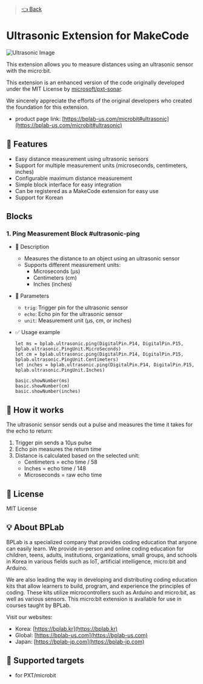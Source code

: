 > [👈 Back](../README.md)

# Ultrasonic Extension for MakeCode

![Ultrasonic Image](./icon.png)

This extension allows you to measure distances using an ultrasonic sensor with the micro:bit.

This extension is an enhanced version of the code originally developed under the MIT License by [microsoft/pxt-sonar](https://github.com/microsoft/pxt-sonar.git).

We sincerely appreciate the efforts of the original developers who created the foundation for this extension.

- product page link: [https://bplab-us.com/microbit#ultrasonic](https://bplab-us.com/microbit#ultrasonic)

## 🚀 Features

- Easy distance measurement using ultrasonic sensors
- Support for multiple measurement units (microseconds, centimeters, inches)
- Configurable maximum distance measurement
- Simple block interface for easy integration
- Can be registered as a MakeCode extension for easy use
- Support for Korean

## Blocks

### 1. Ping Measurement Block #ultrasonic-ping

- 🔹 Description

  - Measures the distance to an object using an ultrasonic sensor
  - Supports different measurement units:
    - Microseconds (μs)
    - Centimeters (cm)
    - Inches (inches)

- 🔹 Parameters

  - `trig`: Trigger pin for the ultrasonic sensor
  - `echo`: Echo pin for the ultrasonic sensor
  - `unit`: Measurement unit (μs, cm, or inches)

- ✅ Usage example

  ```blocks
  let ms = bplab.ultrasonic.ping(DigitalPin.P14, DigitalPin.P15, bplab.ultrasonic.PingUnit.MicroSeconds)
  let cm = bplab.ultrasonic.ping(DigitalPin.P14, DigitalPin.P15, bplab.ultrasonic.PingUnit.Centimeters)
  let inches = bplab.ultrasonic.ping(DigitalPin.P14, DigitalPin.P15, bplab.ultrasonic.PingUnit.Inches)

  basic.showNumber(ms)
  basic.showNumber(cm)
  basic.showNumber(inches)
  ```

## 🔧 How it works

The ultrasonic sensor sends out a pulse and measures the time it takes for the echo to return:

1. Trigger pin sends a 10μs pulse
2. Echo pin measures the return time
3. Distance is calculated based on the selected unit:
   - Centimeters = echo time / 58
   - Inches = echo time / 148
   - Microseconds = raw echo time

## 📜 License

MIT License

## 💡 About BPLab

BPLab is a specialized company that provides coding education that anyone can easily learn. We provide in-person and online coding education for children, teens, adults, institutions, organizations, small groups, and schools in Korea in various fields such as IoT, artificial intelligence, micro:bit and Arduino.

We are also leading the way in developing and distributing coding education kits that allow learners to build, program, and experience the principles of coding. These kits utilize microcontrollers such as Arduino and micro:bit, as well as various sensors. This micro:bit extension is available for use in courses taught by BPLab.

Visit our websites:

- Korea: [https://bplab.kr](https://bplab.kr)
- Global: [https://bplab-us.com](https://bplab-us.com)
- Japan: [https://bplab-jp.com](https://bplab-jp.com)

## 📍 Supported targets

- for PXT/microbit

<script src="https://makecode.com/gh-pages-embed.js"></script><script>makeCodeRender("{{ site.makecode.home_url }}", "{{ site.github.owner_name }}/{{ site.github.repository_name }}");</script>
